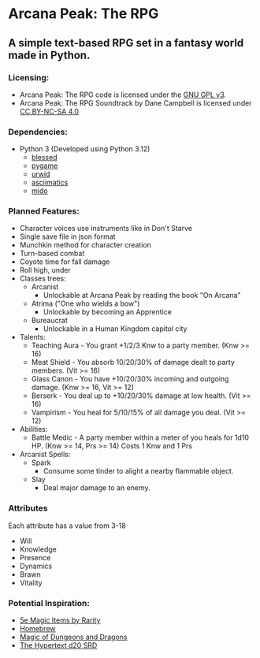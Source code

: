 # Arcana Peak: The RPG
## A simple text-based RPG set in a fantasy world made in Python.
### Licensing:
* Arcana Peak: The RPG code is licensed under the [GNU GPL v3](https://www.gnu.org/licenses/quick-guide-gplv3.html).
* Arcana Peak: The RPG Soundtrack by Dane Campbell is licensed under [CC BY-NC-SA 4.0](https://creativecommons.org/licenses/by-nc-sa/4.0)

### Dependencies:
* Python 3 (Developed using Python 3.12)
  * [blessed](https://pypi.org/project/blessed/)
  * [pygame](https://pypi.org/project/pygame/)
  * [urwid](https://github.com/urwid/urwid)
  * [asciimatics](https://github.com/peterbrittain/asciimatics)
  * [mido](https://mido.readthedocs.io/en/stable/binaries.html?highlight=play#mido-play)

### Planned Features:
* Character voices use instruments like in Don't Starve
* Single save file in json format
* Munchkin method for character creation
* Turn-based combat
* Coyote time for fall damage
* Roll high, under
* Classes trees:
  * Arcanist
    * Unlockable at Arcana Peak by reading the book "On Arcana"
  * Atrima ("One who wields a bow")
    * Unlockable by becoming an Apprentice
  * Bureaucrat
    * Unlockable in a Human Kingdom capitol city
* Talents:
  * Teaching Aura - You grant +1/2/3 Knw to a party member. (Knw >= 16)
  * Meat Shield - You absorb 10/20/30% of damage dealt to party members. (Vit >= 16)
  * Glass Canon - You have +10/20/30% incoming and outgoing damage. (Knw >= 16, Vit >= 12)
  * Berserk - You deal up to +10/20/30% damage at low health. (Vit >= 16)
  * Vampirism - You heal for 5/10/15% of all damage you deal. (Vit >= 12)
* Abilities:
  * Battle Medic - A party member within a meter of you heals for 1d10 HP. (Knw >= 14, Prs >= 14) Costs 1 Knw and 1 Prs
* Arcanist Spells:
  * Spark
    * Consume some tinder to alight a nearby flammable object.
  * Slay
    * Deal major damage to an enemy.

### Attributes
Each attribute has a value from 3-18
* Will
* Knowledge
* Presence
* Dynamics
* Brawn
* Vitality

### Potential Inspiration:
* [5e Magic Items by Rarity](https://dandwiki.com/wiki/5e_Magic_Items_by_Rarity)
* [Homebrew](https://dndbeyond.com/homebrew)
* [Magic of Dungeons and Dragons](https://en.wikipedia.org/wiki/Magic_of_Dungeons_%26a_Dragons)
* [The Hypertext d20 SRD](https://5e.d20srd.org/index.htm)

